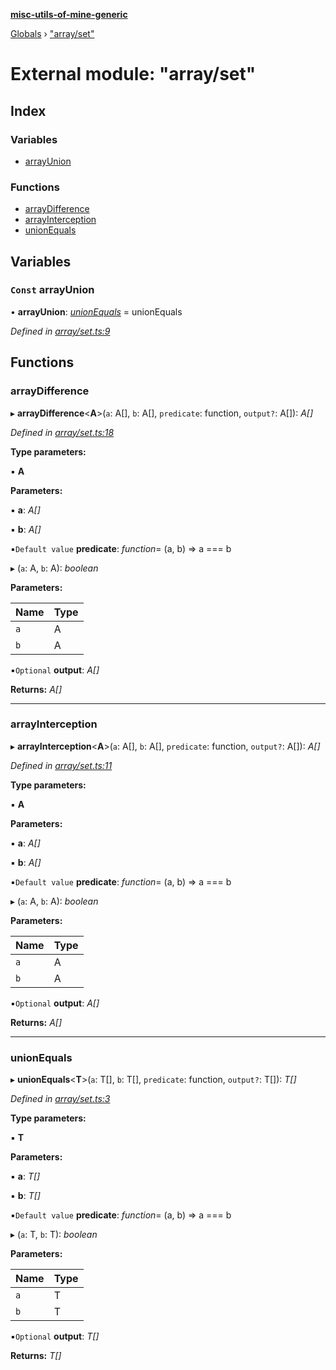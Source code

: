 **[misc-utils-of-mine-generic](../README.md)**

[Globals](../globals.md) › ["array/set"](_array_set_.md)

# External module: "array/set"

## Index

### Variables

* [arrayUnion](_array_set_.md#const-arrayunion)

### Functions

* [arrayDifference](_array_set_.md#arraydifference)
* [arrayInterception](_array_set_.md#arrayinterception)
* [unionEquals](_array_set_.md#unionequals)

## Variables

### `Const` arrayUnion

• **arrayUnion**: *[unionEquals](_array_set_.md#unionequals)* =  unionEquals

*Defined in [array/set.ts:9](https://github.com/cancerberoSgx/misc-utils-of-mine/blob/9343be2/misc-utils-of-mine-generic/src/array/set.ts#L9)*

## Functions

###  arrayDifference

▸ **arrayDifference**<**A**>(`a`: A[], `b`: A[], `predicate`: function, `output?`: A[]): *A[]*

*Defined in [array/set.ts:18](https://github.com/cancerberoSgx/misc-utils-of-mine/blob/9343be2/misc-utils-of-mine-generic/src/array/set.ts#L18)*

**Type parameters:**

▪ **A**

**Parameters:**

▪ **a**: *A[]*

▪ **b**: *A[]*

▪`Default value`  **predicate**: *function*=  (a, b) => a === b

▸ (`a`: A, `b`: A): *boolean*

**Parameters:**

Name | Type |
------ | ------ |
`a` | A |
`b` | A |

▪`Optional`  **output**: *A[]*

**Returns:** *A[]*

___

###  arrayInterception

▸ **arrayInterception**<**A**>(`a`: A[], `b`: A[], `predicate`: function, `output?`: A[]): *A[]*

*Defined in [array/set.ts:11](https://github.com/cancerberoSgx/misc-utils-of-mine/blob/9343be2/misc-utils-of-mine-generic/src/array/set.ts#L11)*

**Type parameters:**

▪ **A**

**Parameters:**

▪ **a**: *A[]*

▪ **b**: *A[]*

▪`Default value`  **predicate**: *function*=  (a, b) => a === b

▸ (`a`: A, `b`: A): *boolean*

**Parameters:**

Name | Type |
------ | ------ |
`a` | A |
`b` | A |

▪`Optional`  **output**: *A[]*

**Returns:** *A[]*

___

###  unionEquals

▸ **unionEquals**<**T**>(`a`: T[], `b`: T[], `predicate`: function, `output?`: T[]): *T[]*

*Defined in [array/set.ts:3](https://github.com/cancerberoSgx/misc-utils-of-mine/blob/9343be2/misc-utils-of-mine-generic/src/array/set.ts#L3)*

**Type parameters:**

▪ **T**

**Parameters:**

▪ **a**: *T[]*

▪ **b**: *T[]*

▪`Default value`  **predicate**: *function*=  (a, b) => a === b

▸ (`a`: T, `b`: T): *boolean*

**Parameters:**

Name | Type |
------ | ------ |
`a` | T |
`b` | T |

▪`Optional`  **output**: *T[]*

**Returns:** *T[]*